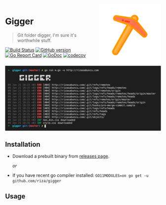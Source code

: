 <img align="right" width="200" src="https://github.com/riza/gigger/blob/master/res/pickaxe.png?raw=true" />

# Gigger
> Git folder digger, I'm sure it's worthwhile stuff.

[![Build Status](https://github.com/riza/gigger/workflows/.github/workflows/test.yml/badge.svg)](https://github.com/riza/gigger/)  [![GitHub version](https://badge.fury.io/gh/riza%2Fgigger.svg)](https://github.com/riza/gigger/releases) [![Go Report Card](https://goreportcard.com/badge/github.com/riza/gigger)](https://goreportcard.com/report/github.com/riza/gigger) [![GoDoc](https://img.shields.io/badge/godoc-reference-blue.svg)](http://godoc.org/github.com/riza/gigger) [![codecov](https://codecov.io/gh/riza/gigger/branch/master/graph/badge.svg)](https://codecov.io/gh/riza/gigger)

[![Gigger SS](https://github.com/riza/gigger/blob/master/res/demo.png?raw=true)](https://github.com/riza/gigger)


## Installation

- Download a prebuilt binary from [releases page](https://github.com/riza/gigger/releases/latest).

  _or_
- If you have recent go compiler installed: `GO11MODULES=on go get -u github.com/riza/gigger`
  
## Usage

